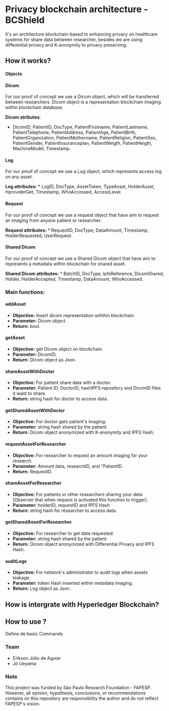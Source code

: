 # Privacy blockchain architecture - BCShield

It's an architecture blockchain-based to enhancing privacy on healthcare systems for share data between researcher, besides we are using differential privacy and K-anonymity to privacy preserving.

## How it works?

#### Objects

#### Dicom

  For our proof of concept we use a Dicom object, which will be transferred between researchers. Dicom object is a  representation blockchain imaging within blockchain database.

  **Dicom atributes**:

  * DicomID, PatientID, DocType, PatientFirstname, PatientLastname, PatientTelephone, PatientAddress, PatientAge,       PatientBirth, PatientOrganization, PatientMothername, PatientReligion, PatientSex, PatientGender, PatientInsuranceplan, PatientWeigth, PatientHeigth, MachineModel, Timestamp.
  
 
#### Log

  For our proof of concept we use a Log object, which represents access log on any asset.

  **Log attributes:**
	  * LogID, DocType, AssetToken, TypeAsset, HolderAsset, HproviderGet, Timestamp, WhoAccessed, AccessLevel.


#### Request

  For our proof of concept we use a request object that have aim to request an imaging from anyone patient or researcher.

  **Request attributes:**
	  * RequestID, DocType, DataAmount, Timestamp, HolderRequested, UserRequest.

#### Shared Dicom

  For our proof of concept we use a Shared Dicom object that have aim to represents a metadata within blockchain for shared   asset.
  
  **Shared Dicom attributes:**
	  * BatchID, DocType, IpfsReference, DicomShared, Holder, HolderAccepted, Timestamp, DataAmount, WhoAccessed.

### Main functions:

  #### addAsset
   * **Objective:** Insert dicom representation wihthin blockchain.
   * **Parameter:** Dicom object.
   * **Return:** bool.
 

  #### getAsset
   * **Objective:** get Dicom object on blockchain.
   * **Parameter:** DicomID.
   * **Return:** Dicom object as Json.
 
  #### shareAssetWithDoctor
   * **Objective:** For patient share data with a doctor.
   * **Parameter:** Patient ID, DoctorID, hashIPFS repository and DicomID files it want to share.
   * **Return:** string hash for doctor to access data.
 
  #### getSharedAssetWithDoctor
   * **Objective:** For doctor gets patient's imaging. 
   * **Parameter:** string hash shared by the patient.
   * **Return:** Dicom object anonymized with K-anonymity and IPFS Hash.

#### requestAssetForResearcher
 * **Objective:** For researcher to request an amount imaging for your research.
 * **Parameter:** Amount data, researchID, and "PatientID.
 * **Return:** RequestID.
 
 #### shareAssetForResearcher
   * **Objective:** For patients or other researchers sharing your data (Observer that when request is activated this  function to trigger).
   * **Parameter:** holderID, requestID and IPFS Hash
   * **Return:** string hash for researcher to access data.
 
#### getSharedAssetForResearcher
 * **Objective:** For researcher to get data requested.
 * **Parameter:** string hash shared by the patient.
 * **Return:** Dicom object anonymized with Differential Privacy and IPFS Hash.
 
#### auditLogs
 * **Objective:** For network's administrator to audit logs when assets leakage.
 * **Parameter:** token Hash inserted within metadata imaging.
 * **Return:** Log object as Json.

## How is intergrate with Hyperledger Blockchain?


## How to use ?

Define de basic Commands

### Team 

* Erikson Júlio de Aguiar
* Jó Ueyama

### Note

This project was funded by São Paulo Research Foundation - FAPESP. However, all opinion, hypothesis, conclusions, or recommendations contains on this repository are responsibility the author and do not reflect FAPESP's vision. 

